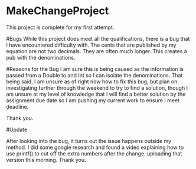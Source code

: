 # MakeChangeProject
This project is complete for my first attempt.

#Bugs
While this project does meet all the qualifications, there is a bug that I have encountered difficulty with. The cents that are published by my equation are not two decimals. They are often much longer. This creates a pub with the denominations.

#Reasons for the Bug
I am sure this is being caused as the information is passed from a Double to and Int so I can isolate the denominations. That being said, I am unsure as of right now how to fix this bug, but plan on investigating further through the weekend to try to find a solution, though I am unsure at my level of knowledge that I will find a better solution by the assignment due date so I am pushing my current work to ensure I meet deadline.

Thank you.

#Update

After looking into the bug, it turns out the issue happens outside my method. I did some google research and found a video explaining how to use printf() to cut off the extra numbers after the change. uploading that version this morning. Thank you.

 
